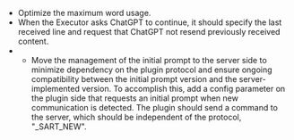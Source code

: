 *   Optimize the maximum word usage.
*   When the Executor asks ChatGPT to continue, it should specify the last received line and request that ChatGPT not resend previously received content.
*   *   Move the management of the initial prompt to the server side to minimize dependency on the plugin protocol and ensure ongoing compatibility between the initial prompt version and the server-implemented version. To accomplish this, add a config parameter on the plugin side that requests an initial prompt when new communication is detected. The plugin should send a command to the server, which should be independent of the protocol, "_SART_NEW".
